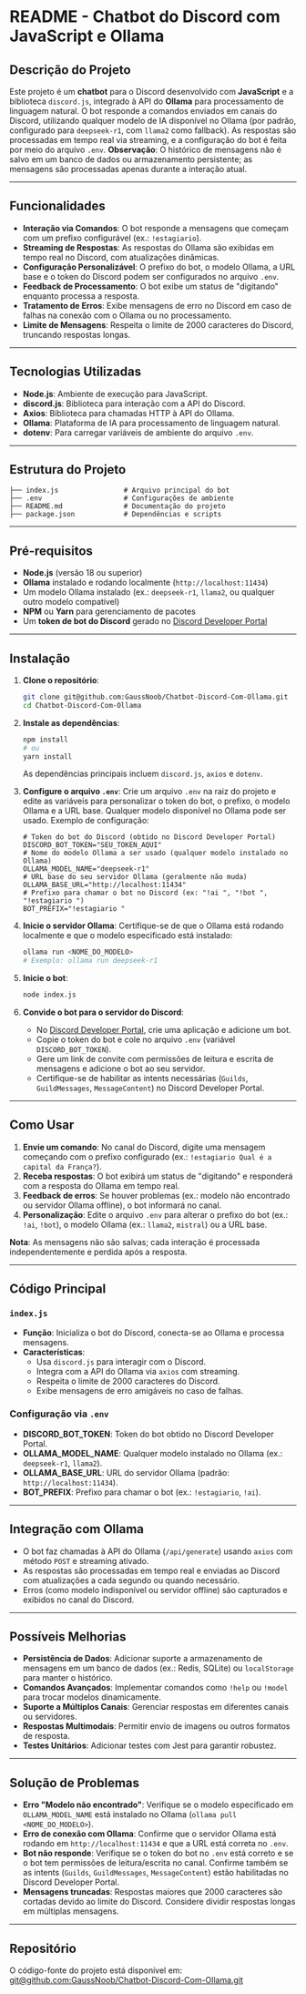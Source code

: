 # README - Chatbot do Discord com JavaScript e Ollama

## Descrição do Projeto

Este projeto é um **chatbot** para o Discord desenvolvido com **JavaScript** e a biblioteca `discord.js`, integrado à API do **Ollama** para processamento de linguagem natural. O bot responde a comandos enviados em canais do Discord, utilizando qualquer modelo de IA disponível no Ollama (por padrão, configurado para `deepseek-r1`, com `llama2` como fallback). As respostas são processadas em tempo real via streaming, e a configuração do bot é feita por meio do arquivo `.env`. **Observação**: O histórico de mensagens não é salvo em um banco de dados ou armazenamento persistente; as mensagens são processadas apenas durante a interação atual.

---

## Funcionalidades

- **Interação via Comandos**: O bot responde a mensagens que começam com um prefixo configurável (ex.: `!estagiario`).
- **Streaming de Respostas**: As respostas do Ollama são exibidas em tempo real no Discord, com atualizações dinâmicas.
- **Configuração Personalizável**: O prefixo do bot, o modelo Ollama, a URL base e o token do Discord podem ser configurados no arquivo `.env`.
- **Feedback de Processamento**: O bot exibe um status de "digitando" enquanto processa a resposta.
- **Tratamento de Erros**: Exibe mensagens de erro no Discord em caso de falhas na conexão com o Ollama ou no processamento.
- **Limite de Mensagens**: Respeita o limite de 2000 caracteres do Discord, truncando respostas longas.

---

## Tecnologias Utilizadas

- **Node.js**: Ambiente de execução para JavaScript.
- **discord.js**: Biblioteca para interação com a API do Discord.
- **Axios**: Biblioteca para chamadas HTTP à API do Ollama.
- **Ollama**: Plataforma de IA para processamento de linguagem natural.
- **dotenv**: Para carregar variáveis de ambiente do arquivo `.env`.

---

## Estrutura do Projeto

```
├── index.js                # Arquivo principal do bot
├── .env                    # Configurações de ambiente
├── README.md               # Documentação do projeto
├── package.json            # Dependências e scripts
```

---

## Pré-requisitos

- **Node.js** (versão 18 ou superior)
- **Ollama** instalado e rodando localmente (`http://localhost:11434`)
- Um modelo Ollama instalado (ex.: `deepseek-r1`, `llama2`, ou qualquer outro modelo compatível)
- **NPM** ou **Yarn** para gerenciamento de pacotes
- Um **token de bot do Discord** gerado no [Discord Developer Portal](https://discord.com/developers/applications)

---

## Instalação

1. **Clone o repositório**:
   ```bash
   git clone git@github.com:GaussNoob/Chatbot-Discord-Com-Ollama.git
   cd Chatbot-Discord-Com-Ollama
   ```

2. **Instale as dependências**:
   ```bash
   npm install
   # ou
   yarn install
   ```
   As dependências principais incluem `discord.js`, `axios` e `dotenv`.

3. **Configure o arquivo `.env`**:
   Crie um arquivo `.env` na raiz do projeto e edite as variáveis para personalizar o token do bot, o prefixo, o modelo Ollama e a URL base. Qualquer modelo disponível no Ollama pode ser usado. Exemplo de configuração:
   ```env
   # Token do bot do Discord (obtido no Discord Developer Portal)
   DISCORD_BOT_TOKEN="SEU_TOKEN_AQUI"
   # Nome do modelo Ollama a ser usado (qualquer modelo instalado no Ollama)
   OLLAMA_MODEL_NAME="deepseek-r1"
   # URL base do seu servidor Ollama (geralmente não muda)
   OLLAMA_BASE_URL="http://localhost:11434"
   # Prefixo para chamar o bot no Discord (ex: "!ai ", "!bot ", "!estagiario ")
   BOT_PREFIX="!estagiario "
   ```

4. **Inicie o servidor Ollama**:
   Certifique-se de que o Ollama está rodando localmente e que o modelo especificado está instalado:
   ```bash
   ollama run <NOME_DO_MODELO>
   # Exemplo: ollama run deepseek-r1
   ```

5. **Inicie o bot**:
   ```bash
   node index.js
   ```

6. **Convide o bot para o servidor do Discord**:
   - No [Discord Developer Portal](https://discord.com/developers/applications), crie uma aplicação e adicione um bot.
   - Copie o token do bot e cole no arquivo `.env` (variável `DISCORD_BOT_TOKEN`).
   - Gere um link de convite com permissões de leitura e escrita de mensagens e adicione o bot ao seu servidor.
   - Certifique-se de habilitar as intents necessárias (`Guilds`, `GuildMessages`, `MessageContent`) no Discord Developer Portal.

---

## Como Usar

1. **Envie um comando**: No canal do Discord, digite uma mensagem começando com o prefixo configurado (ex.: `!estagiario Qual é a capital da França?`).
2. **Receba respostas**: O bot exibirá um status de "digitando" e responderá com a resposta do Ollama em tempo real.
3. **Feedback de erros**: Se houver problemas (ex.: modelo não encontrado ou servidor Ollama offline), o bot informará no canal.
4. **Personalização**: Edite o arquivo `.env` para alterar o prefixo do bot (ex.: `!ai`, `!bot`), o modelo Ollama (ex.: `llama2`, `mistral`) ou a URL base.

**Nota**: As mensagens não são salvas; cada interação é processada independentemente e perdida após a resposta.

---

## Código Principal

### `index.js`
- **Função**: Inicializa o bot do Discord, conecta-se ao Ollama e processa mensagens.
- **Características**:
  - Usa `discord.js` para interagir com o Discord.
  - Integra com a API do Ollama via `axios` com streaming.
  - Respeita o limite de 2000 caracteres do Discord.
  - Exibe mensagens de erro amigáveis no caso de falhas.

### Configuração via `.env`
- **DISCORD_BOT_TOKEN**: Token do bot obtido no Discord Developer Portal.
- **OLLAMA_MODEL_NAME**: Qualquer modelo instalado no Ollama (ex.: `deepseek-r1`, `llama2`).
- **OLLAMA_BASE_URL**: URL do servidor Ollama (padrão: `http://localhost:11434`).
- **BOT_PREFIX**: Prefixo para chamar o bot (ex.: `!estagiario`, `!ai`).

---

## Integração com Ollama

- O bot faz chamadas à API do Ollama (`/api/generate`) usando `axios` com método `POST` e streaming ativado.
- As respostas são processadas em tempo real e enviadas ao Discord com atualizações a cada segundo ou quando necessário.
- Erros (como modelo indisponível ou servidor offline) são capturados e exibidos no canal do Discord.

---

## Possíveis Melhorias

- **Persistência de Dados**: Adicionar suporte a armazenamento de mensagens em um banco de dados (ex.: Redis, SQLite) ou `localStorage` para manter o histórico.
- **Comandos Avançados**: Implementar comandos como `!help` ou `!model` para trocar modelos dinamicamente.
- **Suporte a Múltiplos Canais**: Gerenciar respostas em diferentes canais ou servidores.
- **Respostas Multimodais**: Permitir envio de imagens ou outros formatos de resposta.
- **Testes Unitários**: Adicionar testes com Jest para garantir robustez.

---

## Solução de Problemas

- **Erro "Modelo não encontrado"**: Verifique se o modelo especificado em `OLLAMA_MODEL_NAME` está instalado no Ollama (`ollama pull <NOME_DO_MODELO>`).
- **Erro de conexão com Ollama**: Confirme que o servidor Ollama está rodando em `http://localhost:11434` e que a URL está correta no `.env`.
- **Bot não responde**: Verifique se o token do bot no `.env` está correto e se o bot tem permissões de leitura/escrita no canal. Confirme também se as intents (`Guilds`, `GuildMessages`, `MessageContent`) estão habilitadas no Discord Developer Portal.
- **Mensagens truncadas**: Respostas maiores que 2000 caracteres são cortadas devido ao limite do Discord. Considere dividir respostas longas em múltiplas mensagens.

---

## Repositório

O código-fonte do projeto está disponível em:  
[git@github.com:GaussNoob/Chatbot-Discord-Com-Ollama.git](git@github.com:GaussNoob/Chatbot-Discord-Com-Ollama.git)

